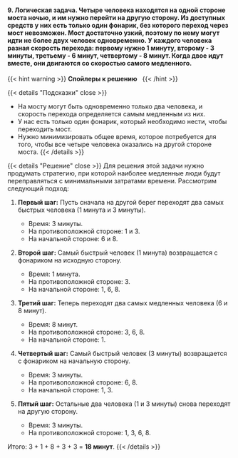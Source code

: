 #### 9. Логическая задача. Четыре человека находятся на одной стороне моста ночью, и им нужно перейти на другую сторону. Из доступных средств у них есть только один фонарик, без которого переход через мост невозможен. Мост достаточно узкий, поэтому по нему могут идти не более двух человек одновременно. У каждого человека разная скорость перехода: первому нужно 1 минуту, второму - 3 минуты, третьему - 6 минут, четвертому - 8 минут. Когда двое идут вместе, они двигаются со скоростью самого медленного.

{{< hint warning >}}
**Спойлеры к решению**  
{{< /hint >}}

{{< details "Подсказки" close >}}
- На мосту могут быть одновременно только два человека, и скорость перехода определяется самым медленным из них.
- У нас есть только один фонарик, который необходимо нести, чтобы переходить мост.
- Нужно минимизировать общее время, которое потребуется для того, чтобы все четыре человека оказались на другой стороне моста.
{{< /details >}}

{{< details "Решение" close >}}
Для решения этой задачи нужно продумать стратегию, при которой наиболее медленные люди будут переправляться с минимальными затратами времени. Рассмотрим следующий подход:

1. **Первый шаг:** Пусть сначала на другой берег переходят два самых быстрых человека (1 минута и 3 минуты).
    
    - Время: 3 минуты.
    - На противоположной стороне: 1 и 3.
    - На начальной стороне: 6 и 8.
2. **Второй шаг:** Самый быстрый человек (1 минута) возвращается с фонариком на исходную сторону.
    
    - Время: 1 минута.
    - На противоположной стороне: 3.
    - На начальной стороне: 1, 6, 8.
3. **Третий шаг:** Теперь переходят два самых медленных человека (6 и 8 минут).
    
    - Время: 8 минут.
    - На противоположной стороне: 3, 6, 8.
    - На начальной стороне: 1.
4. **Четвертый шаг:** Самый быстрый человек (3 минуты) возвращается с фонариком на начальную сторону.
    
    - Время: 3 минуты.
    - На противоположной стороне: 6, 8.
    - На начальной стороне: 1, 3.
5. **Пятый шаг:** Остальные два человека (1 и 3 минуты) снова переходят на другую сторону.
    
    - Время: 3 минуты.
    - На противоположной стороне: 1, 3, 6, 8.

Итого: 3 + 1 + 8 + 3 + 3 = **18 минут**.
{{< /details >}}